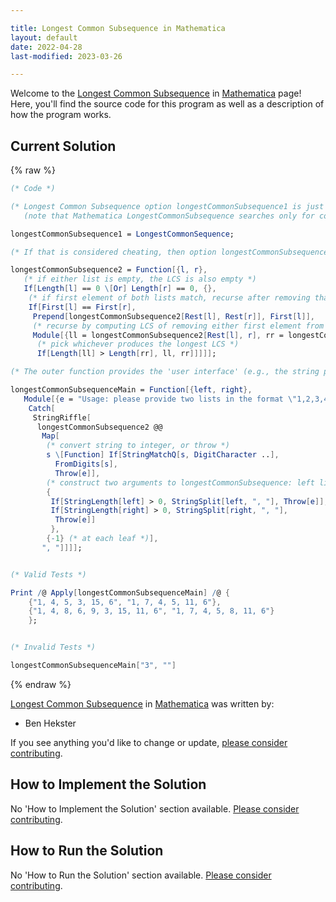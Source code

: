 ```yaml
---

title: Longest Common Subsequence in Mathematica
layout: default
date: 2022-04-28
last-modified: 2023-03-26

---
```


Welcome to the [Longest Common Subsequence](https://sampleprograms.io/projects/longest-common-subsequence) in [Mathematica](https://sampleprograms.io/languages/mathematica) page! Here, you'll find the source code for this program as well as a description of how the program works.

## Current Solution

{% raw %}

```mathematica
(* Code *)

(* Longest Common Subsequence option longestCommonSubsequence1 is just a Mathematica built-in
   (note that Mathematica LongestCommonSubsequence searches only for contiguous subsequences): *)

longestCommonSubsequence1 = LongestCommonSequence;

(* If that is considered cheating, then option longestCommonSubsequence2 implements it directly: *)

longestCommonSubsequence2 = Function[{l, r},
   (* if either list is empty, the LCS is also empty *)
   If[Length[l] == 0 \[Or] Length[r] == 0, {},
    (* if first element of both lists match, recurse after removing that element *)
    If[First[l] == First[r],
     Prepend[longestCommonSubsequence2[Rest[l], Rest[r]], First[l]],
     (* recurse by computing LCS of removing either first element from the left or from the right list *)
     Module[{ll = longestCommonSubsequence2[Rest[l], r], rr = longestCommonSubsequence2[l, Rest[r]]},
      (* pick whichever produces the longest LCS *)
      If[Length[ll] > Length[rr], ll, rr]]]]];

(* The outer function provides the 'user interface' (e.g., the string parsing): *)

longestCommonSubsequenceMain = Function[{left, right},
   Module[{e = "Usage: please provide two lists in the format \"1,2,3,4,5\""},
    Catch[
     StringRiffle[
      longestCommonSubsequence2 @@
       Map[
        (* convert string to integer, or throw *)
        s \[Function] If[StringMatchQ[s, DigitCharacter ..],
          FromDigits[s],
          Throw[e]],
        (* construct two arguments to longestCommonSubsequence: left list, right list *)
        {
         If[StringLength[left] > 0, StringSplit[left, ", "], Throw[e]],
         If[StringLength[right] > 0, StringSplit[right, ", "], 
          Throw[e]]
         },
        {-1} (* at each leaf *)],
       ", "]]]];


(* Valid Tests *)

Print /@ Apply[longestCommonSubsequenceMain] /@ {
    {"1, 4, 5, 3, 15, 6", "1, 7, 4, 5, 11, 6"},
    {"1, 4, 8, 6, 9, 3, 15, 11, 6", "1, 7, 4, 5, 8, 11, 6"}
    };


(* Invalid Tests *)

longestCommonSubsequenceMain["3", ""]
```

{% endraw %}

[Longest Common Subsequence](https://sampleprograms.io/projects/longest-common-subsequence) in [Mathematica](https://sampleprograms.io/languages/mathematica) was written by:

- Ben Hekster

If you see anything you'd like to change or update, [please consider contributing](https://github.com/TheRenegadeCoder/sample-programs).

## How to Implement the Solution

No 'How to Implement the Solution' section available. [Please consider contributing](https://github.com/TheRenegadeCoder/sample-programs-website).

## How to Run the Solution

No 'How to Run the Solution' section available. [Please consider contributing](https://github.com/TheRenegadeCoder/sample-programs-website).
